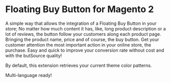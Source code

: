 Floating Buy Button for Magento 2
==================

A simple way that allows the integration of a Floating Buy Button in your store;
No matter how much content it has, like, long product description or a lot of 
reviews, the button follow your customers along each product page. Bringing the 
product name, price and of course, the buy button.
Get your customer attention the most important action in your online store, 
the purchase. Easy and quick to improve your conversion rate without cost and 
with the butSource quality!

By default, this extension retrieves your current theme color patterns.

Multi-language ready!